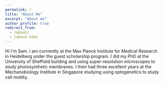 ```yaml
---
permalink: /
title: "About Me"
excerpt: "About me"
author_profile: true
redirect_from: 
  - /about/
  - /about.html
---
```


Hi I'm Sam. I am currrently at the Max Planck Institute for Medical Research in Heidelberg under the guest scholarship program. I did my PhD at the University of Sheffield building and using super-resolution microscopes to study photosynthetic membranes. I then had three excellent years at the Mechanobiology Institute in Singapore studying using optogenetics to study cell motilty. 

